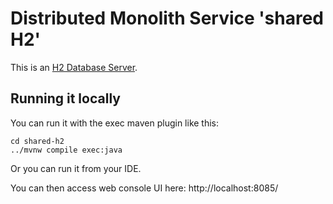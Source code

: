 # Distributed Monolith Service 'shared H2'

This is an [H2 Database Server](http://h2database.com/).

## Running it locally

You can run it with the exec maven plugin like this:

```
cd shared-h2
../mvnw compile exec:java
```

Or you can run it from your IDE.

You can then access web console UI here: http://localhost:8085/
